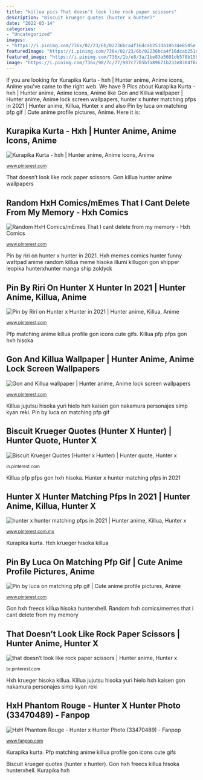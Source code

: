 ```yaml
---
title: "killua pics That doesn’t look like rock paper scissors"
description: "Biscuit krueger quotes (hunter x hunter)"
date: "2022-03-14"
categories:
- "Uncategorized"
images:
- "https://i.pinimg.com/736x/02/23/6b/02236bca4f16dcab251da18b34e8505e.jpg"
featuredImage: "https://i.pinimg.com/736x/02/23/6b/02236bca4f16dcab251da18b34e8505e.jpg"
featured_image: "https://i.pinimg.com/736x/1b/e8/3a/1be83a5601db578b1599e1d99d91a478.jpg"
image: "https://i.pinimg.com/736x/98/7c/77/987c7705bfa89671b233e8304f8c662e.jpg"
---
```


If you are looking for Kurapika Kurta - hxh | Hunter anime, Anime icons, Anime you've came to the right web. We have 9 Pics about Kurapika Kurta - hxh | Hunter anime, Anime icons, Anime like Gon and Killua wallpaper | Hunter anime, Anime lock screen wallpapers, hunter x hunter matching pfps in 2021 | Hunter anime, Killua, Hunter x and also Pin by luca on matching pfp gif | Cute anime profile pictures, Anime. Here it is:

## Kurapika Kurta - Hxh | Hunter Anime, Anime Icons, Anime

![Kurapika Kurta - hxh | Hunter anime, Anime icons, Anime](https://i.pinimg.com/736x/fe/be/ac/febeac39af298c904013ae9deda750cf.jpg "Gon and killua wallpaper")

<small>www.pinterest.com</small>

That doesn’t look like rock paper scissors. Gon killua hunter anime wallpapers

## Random HxH Comics/mEmes That I Cant Delete From My Memory - Hxh Comics

![Random HxH Comics/mEmes That I cant delete from my memory - Hxh Comics](https://i.pinimg.com/736x/0f/b9/5d/0fb95d095d30118c1ffe7e45bd51d642.jpg "Gon and killua wallpaper")

<small>www.pinterest.com</small>

Pin by riri on hunter x hunter in 2021. Hxh memes comics hunter funny wattpad anime random killua meme hisoka illumi killugon gon shipper leopika hunterxhunter manga ship zoldyck

## Pin By Riri On Hunter X Hunter In 2021 | Hunter Anime, Killua, Anime

![Pin by Riri on Hunter x Hunter in 2021 | Hunter anime, Killua, Anime](https://i.pinimg.com/736x/d8/e7/e2/d8e7e28985507dfaf4796f9ef1f2dcf1.jpg "Kurapika hxh")

<small>www.pinterest.com</small>

Pfp matching anime killua profile gon icons cute gifs. Killua pfp pfps gon hxh hisoka

## Gon And Killua Wallpaper | Hunter Anime, Anime Lock Screen Wallpapers

![Gon and Killua wallpaper | Hunter anime, Anime lock screen wallpapers](https://i.pinimg.com/736x/02/23/6b/02236bca4f16dcab251da18b34e8505e.jpg "Hunter x hunter matching pfps in 2021")

<small>www.pinterest.com</small>

Killua jujutsu hisoka yuri hielo hxh kaisen gon nakamura personajes simp kyan reki. Pin by luca on matching pfp gif

## Biscuit Krueger Quotes (Hunter X Hunter) | Hunter Quote, Hunter X

![Biscuit Krueger Quotes (Hunter x Hunter) | Hunter quote, Hunter x](https://i.pinimg.com/736x/1b/e8/3a/1be83a5601db578b1599e1d99d91a478.jpg "Random hxh comics/memes that i cant delete from my memory")

<small>in.pinterest.com</small>

Killua pfp pfps gon hxh hisoka. Hunter x hunter matching pfps in 2021

## Hunter X Hunter Matching Pfps In 2021 | Hunter Anime, Killua, Hunter X

![hunter x hunter matching pfps in 2021 | Hunter anime, Killua, Hunter x](https://i.pinimg.com/736x/32/48/64/3248647feb8ef3f01f082d7effbb5ae8.jpg "Gon killua hunter anime wallpapers")

<small>www.pinterest.com.mx</small>

Kurapika kurta. Hxh krueger hisoka killua

## Pin By Luca On Matching Pfp Gif | Cute Anime Profile Pictures, Anime

![Pin by luca on matching pfp gif | Cute anime profile pictures, Anime](https://i.pinimg.com/736x/98/7c/77/987c7705bfa89671b233e8304f8c662e.jpg "Pfp matching anime killua profile gon icons cute gifs")

<small>www.pinterest.com</small>

Gon hxh freecs killua hisoka hunterxhell. Random hxh comics/memes that i cant delete from my memory

## That Doesn’t Look Like Rock Paper Scissors | Hunter Anime, Hunter X

![that doesn’t look like rock paper scissors | Hunter anime, Hunter x](https://i.pinimg.com/736x/e6/4f/ca/e64fca36f358be3719794c019cf05242.jpg "Gon hxh freecs killua hisoka hunterxhell")

<small>br.pinterest.com</small>

Hxh krueger hisoka killua. Killua jujutsu hisoka yuri hielo hxh kaisen gon nakamura personajes simp kyan reki

## HxH Phantom Rouge - Hunter X Hunter Photo (33470489) - Fanpop

![HxH Phantom Rouge - Hunter x Hunter Photo (33470489) - Fanpop](http://images6.fanpop.com/image/photos/33400000/HxH-Phantom-Rouge-hunter-x-hunter-33470489-470-688.jpg "Hxh krueger hisoka killua")

<small>www.fanpop.com</small>

Kurapika kurta. Pfp matching anime killua profile gon icons cute gifs

Biscuit krueger quotes (hunter x hunter). Gon hxh freecs killua hisoka hunterxhell. Kurapika hxh
